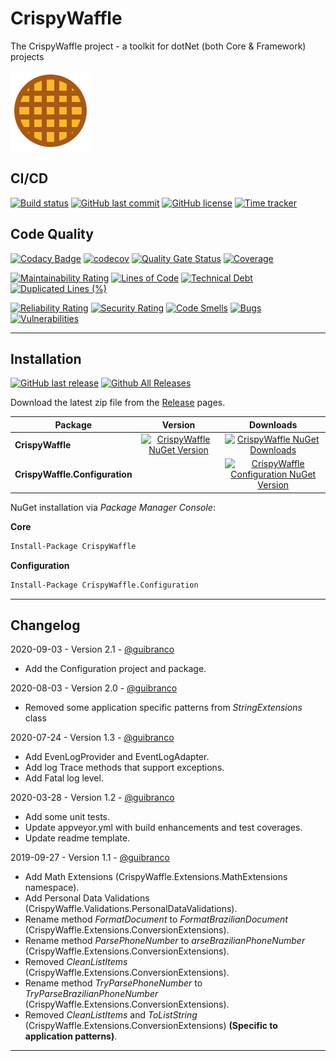 # CrispyWaffle

The CrispyWaffle project - a toolkit for dotNet (both Core & Framework) projects

![Crispy Waffle logo](https://raw.githubusercontent.com/guibranco/CrispyWaffle/master/logo.png)

## CI/CD

[![Build status](https://ci.appveyor.com/api/projects/status/dr93gad0na076ng3?svg=true)](https://ci.appveyor.com/project/guibranco/crispywaffle)
[![GitHub last commit](https://img.shields.io/github/last-commit/guibranco/CrispyWaffle)](https://github.com/guibranco/CrispyWaffle)
[![GitHub license](https://img.shields.io/github/license/guibranco/CrispyWaffle)](https://github.com/guibranco/CrispyWaffle)
[![Time tracker](https://wakatime.com/badge/github/guibranco/CrispyWaffle.svg)](https://wakatime.com/badge/github/guibranco/CrispyWaffle)

## Code Quality

[![Codacy Badge](https://api.codacy.com/project/badge/Grade/f9e814c726bb4ccb8b0380b1fd882f4b)](https://www.codacy.com/manual/guilherme_9/CrispyWaffle?utm_source=github.com&amp;utm_medium=referral&amp;utm_content=guibranco/CrispyWaffle&amp;utm_campaign=Badge_Grade)
[![codecov](https://codecov.io/gh/guibranco/CrispyWaffle/branch/master/graph/badge.svg)](https://codecov.io/gh/guibranco/CrispyWaffle)
[![Quality Gate Status](https://sonarcloud.io/api/project_badges/measure?project=guibranco_CrispyWaffle&metric=alert_status)](https://sonarcloud.io/dashboard?id=guibranco_CrispyWaffle)
[![Coverage](https://sonarcloud.io/api/project_badges/measure?project=guibranco_CrispyWaffle&metric=coverage)](https://sonarcloud.io/dashboard?id=guibranco_CrispyWaffle)

[![Maintainability Rating](https://sonarcloud.io/api/project_badges/measure?project=guibranco_CrispyWaffle&metric=sqale_rating)](https://sonarcloud.io/dashboard?id=guibranco_CrispyWaffle)
[![Lines of Code](https://sonarcloud.io/api/project_badges/measure?project=guibranco_CrispyWaffle&metric=ncloc)](https://sonarcloud.io/dashboard?id=guibranco_CrispyWaffle)
[![Technical Debt](https://sonarcloud.io/api/project_badges/measure?project=guibranco_CrispyWaffle&metric=sqale_index)](https://sonarcloud.io/dashboard?id=guibranco_CrispyWaffle)
[![Duplicated Lines (%)](https://sonarcloud.io/api/project_badges/measure?project=guibranco_CrispyWaffle&metric=duplicated_lines_density)](https://sonarcloud.io/dashboard?id=guibranco_CrispyWaffle)

[![Reliability Rating](https://sonarcloud.io/api/project_badges/measure?project=guibranco_CrispyWaffle&metric=reliability_rating)](https://sonarcloud.io/dashboard?id=guibranco_CrispyWaffle)
[![Security Rating](https://sonarcloud.io/api/project_badges/measure?project=guibranco_CrispyWaffle&metric=security_rating)](https://sonarcloud.io/dashboard?id=guibranco_CrispyWaffle)
[![Code Smells](https://sonarcloud.io/api/project_badges/measure?project=guibranco_CrispyWaffle&metric=code_smells)](https://sonarcloud.io/dashboard?id=guibranco_CrispyWaffle)
[![Bugs](https://sonarcloud.io/api/project_badges/measure?project=guibranco_CrispyWaffle&metric=bugs)](https://sonarcloud.io/dashboard?id=guibranco_CrispyWaffle)
[![Vulnerabilities](https://sonarcloud.io/api/project_badges/measure?project=guibranco_CrispyWaffle&metric=vulnerabilities)](https://sonarcloud.io/dashboard?id=guibranco_CrispyWaffle)

---

## Installation 

[![GitHub last release](https://img.shields.io/github/release-date/guibranco/CrispyWaffle.svg?style=flat)](https://github.com/guibranco/CrispyWaffle) [![Github All Releases](https://img.shields.io/github/downloads/guibranco/CrispyWaffle/total.svg?style=flat)](https://github.com/guibranco/CrispyWaffle)

Download the latest zip file from the [Release](https://github.com/GuiBranco/CrispyWaffle/releases) pages.

| Package | Version | Downloads |
|------------------|:-------:|:-------:|
| **CrispyWaffle** | [![CrispyWaffle NuGet Version](https://img.shields.io/nuget/v/CrispyWaffle.svg?style=flat)](https://www.nuget.org/packages/CrispyWaffle/) | [![CrispyWaffle NuGet Downloads](https://img.shields.io/nuget/dt/CrispyWaffle.svg?style=flat)](https://www.nuget.org/packages/CrispyWaffle/) |
| **CrispyWaffle.Configuration** | | [![CrispyWaffle Configuration NuGet Version](https://img.shields.io/nuget/v/CrispyWaffle.Configuration.svg?style=flat)](https://www.nuget.org/packages/CrispyWaffle.Configuration/) | [![CrispyWaffle Configuration NuGet Downloads](https://img.shields.io/nuget/dt/CrispyWaffle.Configuration.svg?style=flat)](https://www.nuget.org/packages/CrispyWaffle.Configuration/) |

NuGet installation via *Package Manager Console*:

**Core**
```ps
Install-Package CrispyWaffle
```

**Configuration**
```ps
Install-Package CrispyWaffle.Configuration
```

---

## Changelog

2020-09-03 - Version 2.1 - [@guibranco](https://github.com/guibranco)

- Add the Configuration project and package.

2020-08-03 - Version 2.0 - [@guibranco](https://github.com/guibranco)

- Removed some application specific patterns from *StringExtensions* class

2020-07-24 - Version 1.3 - [@guibranco](https://github.com/guibranco)

- Add EvenLogProvider and EventLogAdapter.
- Add log Trace methods that support exceptions.
- Add Fatal log level.

2020-03-28 - Version 1.2 - [@guibranco](https://github.com/guibranco)

- Add some unit tests.
- Update appveyor.yml with build enhancements and test coverages.
- Update readme template.

2019-09-27 - Version 1.1 - [@guibranco](https://github.com/guibranco)

- Add Math Extensions (CrispyWaffle.Extensions.MathExtensions namespace).
- Add Personal Data Validations (CrispyWaffle.Validations.PersonalDataValidations).
- Rename method *FormatDocument* to *FormatBrazilianDocument* (CrispyWaffle.Extensions.ConversionExtensions).
- Rename method *ParsePhoneNumber* to *arseBrazilianPhoneNumber* (CrispyWaffle.Extensions.ConversionExtensions).
- Removed *CleanListItems* (CrispyWaffle.Extensions.ConversionExtensions).
- Rename method *TryParsePhoneNumber* to *TryParseBrazilianPhoneNumber* (CrispyWaffle.Extensions.ConversionExtensions).
- Removed *CleanListItems* and *ToListString* (CrispyWaffle.Extensions.ConversionExtensions) **(Specific to application patterns)**.

---
